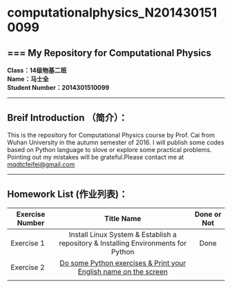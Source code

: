 # **computationalphysics_N2014301510099**
===
**My Repository for Computational Physics**
---
 **Class：14级物基二班**  
 **Name：马士全**  
 **Student Number：2014301510099**


----------


**Breif Introduction  （简介）：**  
---
This is the repository for Computational Physics course by Prof. Cai from Wuhan University in the autumn semester of 2016. I will publish some codes based on Python language to slove or explore some practical problems. Pointing out my mistakes will be grateful.Please contact me at mqdtcfeifei@gmail.com


----------


**Homework List   (作业列表)：**  
---
|  Exercise Number|  Title Name                                          | Done or Not              |   
|  ----             | :-----------:|:---:            |
|    Exercise 1            |Install Linux System & Establish a repository & Installing Environments for Python  |        Done     |
|     Exercise 2              |   [Do some Python exercises & Print your English name on the screen             ](https://github.com/MQdtc/computationalphysics_N2014301510099/blob/master/Exercise/Report%20of%20Exercise%202.md)            |                                                                                                                                        |
|                    |        |                   |
